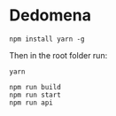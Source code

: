 # Dedomena
```
npm install yarn -g
```
Then in the root folder run:

```
yarn
```

```
npm run build
npm run start
npm run api
```